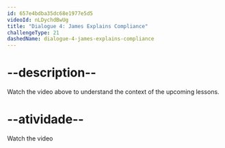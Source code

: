 ```yaml
---
id: 657e4bdba35dc68e1977e5d5
videoId: nLDychdBwUg
title: "Dialogue 4: James Explains Compliance"
challengeType: 21
dashedName: dialogue-4-james-explains-compliance
---
```


# --description--

Watch the video above to understand the context of the upcoming lessons.

# --atividade--

Watch the video
